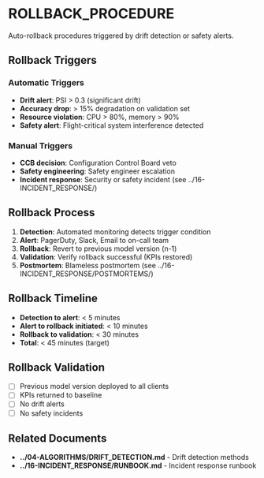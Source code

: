 # ROLLBACK_PROCEDURE

Auto-rollback procedures triggered by drift detection or safety alerts.

## Rollback Triggers

### Automatic Triggers

- **Drift alert**: PSI > 0.3 (significant drift)
- **Accuracy drop**: > 15% degradation on validation set
- **Resource violation**: CPU > 80%, memory > 90%
- **Safety alert**: Flight-critical system interference detected

### Manual Triggers

- **CCB decision**: Configuration Control Board veto
- **Safety engineering**: Safety engineer escalation
- **Incident response**: Security or safety incident (see ../16-INCIDENT_RESPONSE/)

## Rollback Process

1. **Detection**: Automated monitoring detects trigger condition
2. **Alert**: PagerDuty, Slack, Email to on-call team
3. **Rollback**: Revert to previous model version (n-1)
4. **Validation**: Verify rollback successful (KPIs restored)
5. **Postmortem**: Blameless postmortem (see ../16-INCIDENT_RESPONSE/POSTMORTEMS/)

## Rollback Timeline

- **Detection to alert**: < 5 minutes
- **Alert to rollback initiated**: < 10 minutes
- **Rollback to validation**: < 30 minutes
- **Total**: < 45 minutes (target)

## Rollback Validation

- [ ] Previous model version deployed to all clients
- [ ] KPIs returned to baseline
- [ ] No drift alerts
- [ ] No safety incidents

## Related Documents

- **../04-ALGORITHMS/DRIFT_DETECTION.md** - Drift detection methods
- **../16-INCIDENT_RESPONSE/RUNBOOK.md** - Incident response runbook
